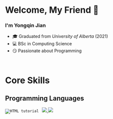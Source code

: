 # Welcome, My Friend 👋

### I'm Yongqin Jian  
- 🎓 Graduated from *University of Alberta* (2021)  
- 💻 BSc in Computing Science  
- 😏 Passionate about Programming  

<br>

# Core Skills
## Programming Languages

<p>
<code><img src="https://www.vectorlogo.zone/logos/python/python-ar21.svg" alt="HTML tutorial"> </code>
<a href="https://www.javascript.com/"><img src="https://www.vectorlogo.zone/logos/javascript/javascript-ar21.svg"> </a>
<a href="https://www.java.com/en/"><img src=https://www.vectorlogo.zone/logos/java/java-ar21.svg> </a>
</p>

